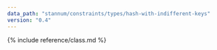```yaml
---
data_path: "stannum/constraints/types/hash-with-indifferent-keys"
version: "0.4"
---
```


{% include reference/class.md %}

